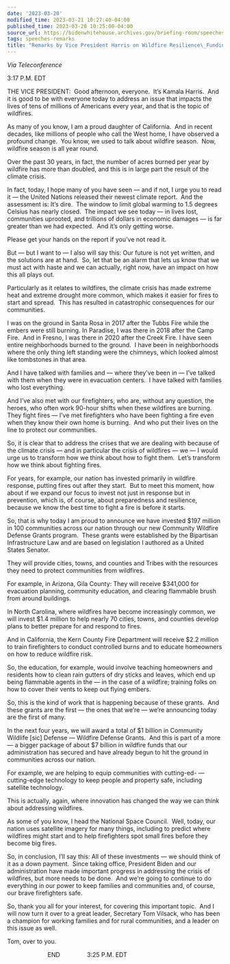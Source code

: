 ```yaml
---
date: '2023-03-20'
modified_time: 2023-03-21 10:27:40-04:00
published_time: 2023-03-20 10:25:00-04:00
source_url: https://bidenwhitehouse.archives.gov/briefing-room/speeches-remarks/2023/03/20/remarks-by-vice-president-harris-on-wildfire-resilience-funding/
tags: speeches-remarks
title: "Remarks by Vice President Harris on Wildfire Resilience\_Funding"
---
```

 
*Via Teleconference*

3:17 P.M. EDT  
  
THE VICE PRESIDENT:  Good afternoon, everyone.  It’s Kamala Harris.  And
it is good to be with everyone today to address an issue that impacts
the lives of tens of millions of Americans every year, and that is the
topic of wildfires.   
  
As many of you know, I am a proud daughter of California.  And in recent
decades, like millions of people who call the West home, I have observed
a profound change.  You know, we used to talk about wildfire season. 
Now, wildfire season is all year round.   
  
Over the past 30 years, in fact, the number of acres burned per year by
wildfire has more than doubled, and this is in large part the result of
the climate crisis.   
  
In fact, today, I hope many of you have seen — and if not, I urge you to
read it — the United Nations released their newest climate report.  And
the assessment is: It’s dire.  The window to limit global warming to 1.5
degrees Celsius has nearly closed.  The impact we see today — in lives
lost, communities uprooted, and trillions of dollars in economic damages
— is far greater than we had expected.  And it’s only getting worse.   
  
Please get your hands on the report if you’ve not read it.   
  
But — but I want to — I also will say this: Our future is not yet
written, and the solutions are at hand.  So, let that be an alarm that
lets us know that we must act with haste and we can actually, right now,
have an impact on how this all plays out.  
  
Particularly as it relates to wildfires, the climate crisis has made
extreme heat and extreme drought more common, which makes it easier for
fires to start and spread.  This has resulted in catastrophic
consequences for our communities.   
  
I was on the ground in Santa Rosa in 2017 after the Tubbs Fire while the
embers were still burning. In Paradise, I was there in 2018 after the
Camp Fire.  And in Fresno, I was there in 2020 after the Creek Fire. I
have seen entire neighborhoods burned to the ground.  I have been in
neighborhoods where the only thing left standing were the chimneys,
which looked almost like tombstones in that area.   
  
And I have talked with families and — where they’ve been in — I’ve
talked with them when they were in evacuation centers.  I have talked
with families who lost everything.   
  
And I’ve also met with our firefighters, who are, without any question,
the heroes, who often work 90-hour shifts when these wildfires are
burning.  They fight fires — I’ve met firefighters who have been
fighting a fire even when they know their own home is burning.  And who
put their lives on the line to protect our communities.   
  
So, it is clear that to address the crises that we are dealing with
because of the climate crisis — and in particular the crisis of
wildfires — we — I would urge us to transform how we think about how to
fight them.  Let’s transform how we think about fighting fires.   
  
For years, for example, our nation has invested primarily in wildfire
response, putting fires out after they start.  But to meet this moment,
how about if we expand our focus to invest not just in response but in
prevention, which is, of course, about preparedness and resilience,
because we know the best time to fight a fire is before it starts.   
  
So, that is why today I am proud to announce we have invested $197
million in 100 communities across our nation through our new Community
Wildfire Defense Grants program.  These grants were established by the
Bipartisan Infrastructure Law and are based on legislation I authored as
a United States Senator.   
  
They will provide cities, towns, and counties and Tribes with the
resources they need to protect communities from wildfires.   
  
For example, in Arizona, Gila County: They will receive $341,000 for
evacuation planning, community education, and clearing flammable brush
from around buildings.   
  
In North Carolina, where wildfires have become increasingly common, we
will invest $1.4 million to help nearly 70 cities, towns, and counties
develop plans to better prepare for and respond to fires.   
  
And in California, the Kern County Fire Department will receive $2.2
million to train firefighters to conduct controlled burns and to educate
homeowners on how to reduce wildfire risk.   
  
So, the education, for example, would involve teaching homeowners and
residents how to clean rain gutters of dry sticks and leaves, which end
up being flammable agents in the — in the case of a wildfire; training
folks on how to cover their vents to keep out flying embers.   
  
So, this is the kind of work that is happening because of these grants. 
And these grants are the first — the ones that we’re — we’re announcing
today are the first of many.   
  
In the next four years, we will award a total of $1 billion in Community
Wildlife \[sic\] Defense — Wildfire Defense Grants.  And this is part of
a more — a bigger package of about $7 billion in wildfire funds that our
administration has secured and have already begun to hit the ground in
communities across our nation.   
  
For example, we are helping to equip communities with cutting-ed- —
cutting-edge technology to keep people and property safe, including
satellite technology.   
  
This is actually, again, where innovation has changed the way we can
think about addressing wildfires.   
  
As some of you know, I head the National Space Council.  Well, today,
our nation uses satellite imagery for many things, including to predict
where wildfires might start and to help firefighters spot small fires
before they become big fires.   
  
So, in conclusion, I’ll say this: All of these investments — we should
think of it as a down payment.  Since taking office, President Biden and
our administration have made important progress in addressing the crisis
of wildfires, but more needs to be done.  And we’re going to continue to
do everything in our power to keep families and communities and, of
course, our brave firefighters safe.   
  
So, thank you all for your interest, for covering this important topic. 
And I will now turn it over to a great leader, Secretary Tom Vilsack,
who has been a champion for working families and for rural communities,
and a leader on this issue as well.   
  
Tom, over to you.  
  
                        END                3:25 P.M. EDT
